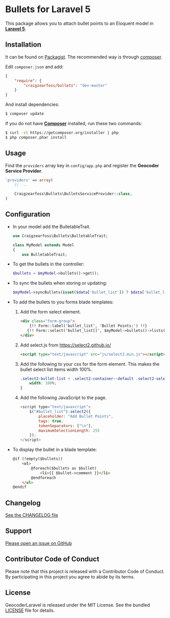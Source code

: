 Bullets for Laravel 5
=====================

This package allows you to attach bullet points to an Eloquent model in [**Laravel 5**](http://laravel.com/).


Installation
------------

It can be found on [Packagist](https://packagist.org/packages/craigzeaross/bullets).
The recommended way is through [composer](http://getcomposer.org).

Edit `composer.json` and add:

```json
{
    "require": {
        "craigzearfoss/bullets": "dev-master"
    }
}
```

And install dependencies:
```bash
$ composer update
```


If you do not have [**Composer**](https://getcomposer.org) installed, run these two commands:

```bash
$ curl -sS https://getcomposer.org/installer | php
$ php composer.phar install
```


Usage
-----

Find the `providers` array key in `config/app.php` and register the **Geocoder Service Provider**.

```php
'providers' => array(
    // ...

    Craigzearfoss\Bullets\BulletsServiceProvider::class,
)
```

Configuration
-------------

* In your model add the BulletableTrait.
    ```php
    use Craigzearfoss\Bullets\BulletableTrait;
    
    class MyModel extends Model
    {
        use BulletableTrait;
    ```

* To get the bullets in the controller:
    ```php
    $bullets = $myModel->bullets()->get();
    ```

* To sync the bullets when storing or updating:
    ```php
    $myModel->syncBullets(isset($data['bullet_list']) ? $data['bullet_list'] : []);
    ```

* To add the bullets to you forms blade templates:

    1. Add the form select element.
        ```html
        <div class="form-group">
            {!! Form::label('bullet_list', 'Bullet Points:') !!}
           {!! Form::select('bullet_list[]', $myModel->bullets()->lists('comment', 'comment')->toArray(), array_keys($myModel->bullets()->lists('comment', 'comment')->toArray()), ['id' => 'bullet_list', 'class' => 'form-control select2-bullet-list', 'multiple']) !!}
        </div>
       ```
       
    2. Add select.js from https://select2.github.io/
        ```html
        <script type="text/javascript" src="js/select2.min.js"></script>
        ```
        
    3. Add the following to your css for the form element. This makes the bullet select list items width 100%.
        ```css
        .select2-bullet-list + .select2-container--default .select2-selection--multiple .select2-selection__choice {
            width: 100%;
        }
        ```
    
    4. Add the following JavaScript to the page.
        ```javascript
        <script type="text/javascript">
            $("#bullet_list").select2({
                placeholder: "Add Bullet Points",
                tags: true,
                tokenSeparators: ["\n"],
                maximumSelectionLength: 255
            });
        </script>
        ```

* To display the bullet in a blade template:
    ```html
    @if (!empty($bullets))
        <ul>
            @foreach($bullets as $bullet)
                <li>{{ $bullet->comment }}</li>
            @endforeach
        </ul>
    @endif
    ```


Changelog
---------

[See the CHANGELOG file](https://github.com/craigzearfoss/bullets/blob/master/CHANGELOG.md)


Support
-------

[Please open an issue on GitHub](https://github.com/craigzearfoss/bullets/issues)


Contributor Code of Conduct
---------------------------

Please note that this project is released with a Contributor Code of Conduct.
By participating in this project you agree to abide by its terms.


License
-------

GeocoderLaravel is released under the MIT License. See the bundled
[LICENSE](https://github.com/craigzearfoss/bullets/blob/master/LICENSE)
file for details.